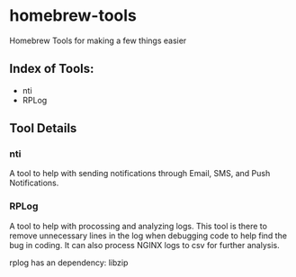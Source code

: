 # homebrew-tools
Homebrew Tools for making a few things easier

## Index of Tools:
- nti
- RPLog

## Tool Details
### nti
A tool to help with sending notifications through Email, SMS, and Push Notifications.

### RPLog
A tool to help with procossing and analyzing logs. This tool is there to remove unnecessary lines in the log when debugging code to help find the bug in coding. It can also process NGINX logs to csv for further analysis.

rplog has an dependency: libzip
